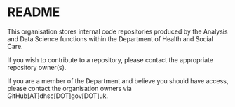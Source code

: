 # README

This organisation stores internal code repositories produced by the Analysis and Data Science functions within the Department of Health and Social Care.

If you wish to contribute to a repository, please contact the appropriate repository owner(s).

If you are a member of the Department and believe you should have access, please contact the organisation owners via GitHub[AT]dhsc[DOT]gov[DOT]uk.

